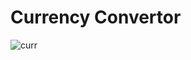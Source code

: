 # Currency Convertor
![curr](https://github.com/khyatgabani/currency-convertor/assets/115871744/57cbb1ae-7c81-44ca-afff-88390c389976)
